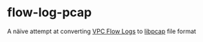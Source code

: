 flow-log-pcap
=============

A näive attempt at converting [VPC Flow Logs](https://docs.aws.amazon.com/AmazonVPC/latest/UserGuide/flow-logs.html) to [libpcap](https://wiki.wireshark.org/Development/LibpcapFileFormat) file format
